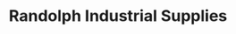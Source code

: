 ---
title: "Randolph Industrial Supplies"
url: /gaffney/randolph-industrial-supplies/
shop: Warenhaus
---